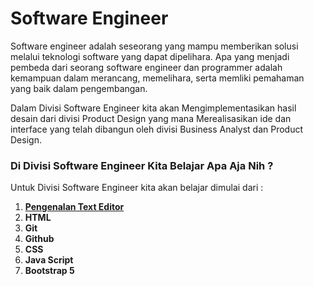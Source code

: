 # Software Engineer

Software engineer adalah seseorang yang mampu memberikan solusi melalui teknologi software yang dapat dipelihara. Apa yang menjadi pembeda dari seorang software engineer dan programmer adalah kemampuan dalam merancang, memelihara, serta memliki pemahaman yang baik dalam pengembangan.

Dalam Divisi Software Engineer kita akan Mengimplementasikan hasil desain dari divisi Product Design yang mana Merealisasikan ide dan interface yang telah dibangun oleh divisi Business Analyst dan Product Design.

### Di Divisi Software Engineer Kita Belajar Apa Aja Nih ?
Untuk Divisi Software Engineer kita akan belajar dimulai dari :

1. [**Pengenalan Text Editor**](text-editor/pengenalan-text-editor.md)
4. **HTML**
2. **Git**
3. **Github**
5. **CSS**
6. **Java Script**
6. **Bootstrap 5**





